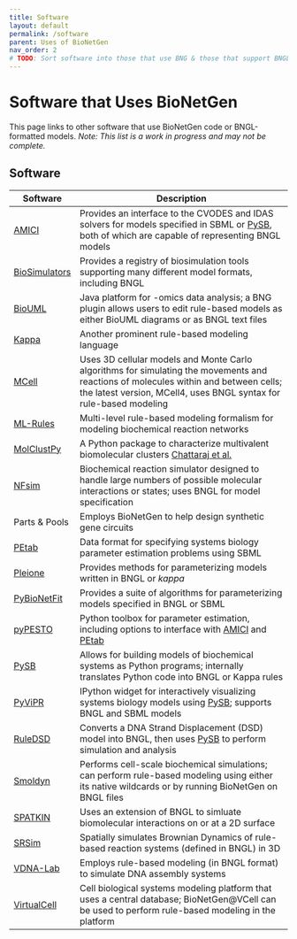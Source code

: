 ```yaml
---
title: Software
layout: default
permalink: /software
parent: Uses of BioNetGen
nav_order: 2
# TODO: Sort software into those that use BNG & those that support BNGL models; add blurbs about usage/compatibility
---
```


# Software that Uses BioNetGen
This page links to other software that use BioNetGen code or BNGL-formatted models. *Note: This list is a work in progress and may not be complete.*

## Software
<!-- DON'T ADD ANOTHER PIPE (" | ") AT THE END; adds anextra column for some reason -->

| Software | Description 
| -------- | ----------- 
| [AMICI](https://amici.readthedocs.io/en/latest/index.html) | Provides an interface to the CVODES and IDAS solvers for models specified in SBML or [PySB](https://pysb.org/), both of which are capable of representing BNGL models
| [BioSimulators](https://biosimulators.org/)| Provides a registry of biosimulation tools supporting many different model formats, including BNGL
| [BioUML](https://www.biouml.org/) | Java platform for -omics data analysis; a BNG plugin allows users to edit rule-based models as either BioUML diagrams or as BNGL text files
| [Kappa](https://kappalanguage.org/) | Another prominent rule-based modeling language
| [MCell](https://mcell.org/) | Uses 3D cellular models and Monte Carlo algorithms for simulating the movements and reactions of molecules within and between cells; the latest version, MCell4, uses BNGL syntax for rule-based modeling
| [ML-Rules](https://git.informatik.uni-rostock.de/mosi/mlrules2) | Multi-level rule-based modeling formalism for modeling biochemical reaction networks
| [MolClustPy](https://molclustpy.github.io/) | A Python package to characterize multivalent biomolecular clusters [Chattaraj et al.](https://academic.oup.com/bioinformatics/article/39/6/btad385/7199581)
| [NFsim](http://michaelsneddon.net/nfsim/) | Biochemical reaction simulator designed to handle large numbers of possible molecular interactions or states; uses BNGL for model specification
| Parts & Pools | Employs BioNetGen to help design synthetic gene circuits <!-- Can't find a suitable link or download site -->
| [PEtab](https://petab.readthedocs.io/en/latest/) | Data format for specifying systems biology parameter estimation problems using SBML
| [Pleione](https://pleione.readthedocs.io/en/latest/) | Provides methods for parameterizing models written in BNGL or *kappa*
| [PyBioNetFit](https://bionetfit.nau.edu/) | Provides a suite of algorithms for parameterizing models specified in BNGL or SBML
| [pyPESTO](https://pypesto.readthedocs.io/en/latest/#) | Python toolbox for parameter estimation, including options to interface with [AMICI](https://amici.readthedocs.io/en/latest/index.html) and [PEtab](https://petab.readthedocs.io/en/latest/)
| [PySB](https://pysb.org/) | Allows for building models of biochemical systems as Python programs; internally translates Python code into BNGL or Kappa rules
| [PyViPR](https://pyvipr.readthedocs.io/en/latest/) | IPython widget for interactively visualizing systems biology models using [PySB](https://pysb.org/); supports BNGL and SBML models
| [RuleDSD](https://aaltodoc.aalto.fi/handle/123456789/43847) | Converts a DNA Strand Displacement (DSD) model into BNGL, then uses [PySB](https://pysb.org/) to perform simulation and analysis
| [Smoldyn](https://www.smoldyn.org/) | Performs cell-scale biochemical simulations; can perform rule-based modeling using either its native wildcards or by running BioNetGen on BNGL files
| [SPATKIN](https://pmbm.ippt.pan.pl/web/Spatkin) | Uses an extension of BNGL to simluate biomolecular interactions on or at a 2D surface
| [SRSim](https://www.biosys.uni-jena.de/Members/Gerd+Gruenert/SRSim.html) | Spatially simulates Brownian Dynamics of rule-based reaction systems (defined in BNGL) in 3D
| [VDNA-Lab](https://github.com/Frankie-Spencer/virtual_dna_lab) | Employs rule-based modeling (in BNGL format) to simulate DNA assembly systems
| [VirtualCell](https://vcell.org/bionetgen/) | Cell biological systems modeling platform that uses a central database; BioNetGen@VCell can be used to perform rule-based modeling in the platform

